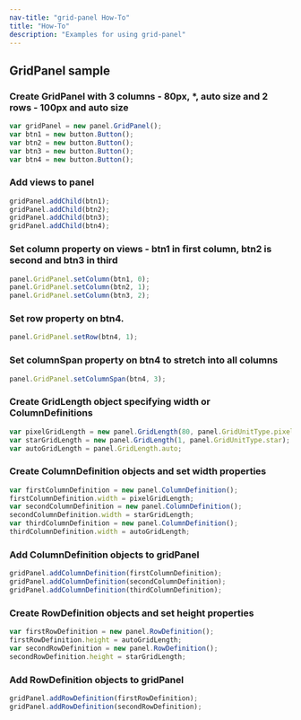 ```yaml
---
nav-title: "grid-panel How-To"
title: "How-To"
description: "Examples for using grid-panel"
---
```

## GridPanel sample
### Create GridPanel with 3 columns - 80px, *, auto size and 2 rows - 100px and auto size
``` JavaScript
var gridPanel = new panel.GridPanel();
var btn1 = new button.Button();
var btn2 = new button.Button();
var btn3 = new button.Button();
var btn4 = new button.Button();
 ```
### Add views to panel
``` JavaScript
gridPanel.addChild(btn1);
gridPanel.addChild(btn2);
gridPanel.addChild(btn3);
gridPanel.addChild(btn4);
 ```
### Set column property on views - btn1 in first column, btn2 is second and btn3 in third
``` JavaScript
panel.GridPanel.setColumn(btn1, 0);
panel.GridPanel.setColumn(btn2, 1);
panel.GridPanel.setColumn(btn3, 2);
```
### Set row property on btn4.
``` JavaScript
panel.GridPanel.setRow(btn4, 1);
```
### Set columnSpan property on btn4 to stretch into all columns
``` JavaScript
panel.GridPanel.setColumnSpan(btn4, 3);
```
### Create GridLength object specifying width or ColumnDefinitions
``` JavaScript
var pixelGridLength = new panel.GridLength(80, panel.GridUnitType.pixel);
var starGridLength = new panel.GridLength(1, panel.GridUnitType.star);
var autoGridLength = panel.GridLength.auto;
```
### Create ColumnDefinition objects and set width properties
``` JavaScript
var firstColumnDefinition = new panel.ColumnDefinition();
firstColumnDefinition.width = pixelGridLength;
var secondColumnDefinition = new panel.ColumnDefinition();
secondColumnDefinition.width = starGridLength;
var thirdColumnDefinition = new panel.ColumnDefinition();
thirdColumnDefinition.width = autoGridLength;
```
### Add ColumnDefinition objects to gridPanel
``` JavaScript
gridPanel.addColumnDefinition(firstColumnDefinition);
gridPanel.addColumnDefinition(secondColumnDefinition);
gridPanel.addColumnDefinition(thirdColumnDefinition);
```
### Create RowDefinition objects and set height properties
``` JavaScript
var firstRowDefinition = new panel.RowDefinition();
firstRowDefinition.height = autoGridLength;
var secondRowDefinition = new panel.RowDefinition();
secondRowDefinition.height = starGridLength;
```
### Add RowDefinition objects to gridPanel
``` JavaScript
gridPanel.addRowDefinition(firstRowDefinition);
gridPanel.addRowDefinition(secondRowDefinition);
```
